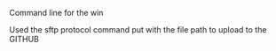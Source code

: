 Command line for the win

Used the sftp protocol command put with the file path to upload to the GITHUB
